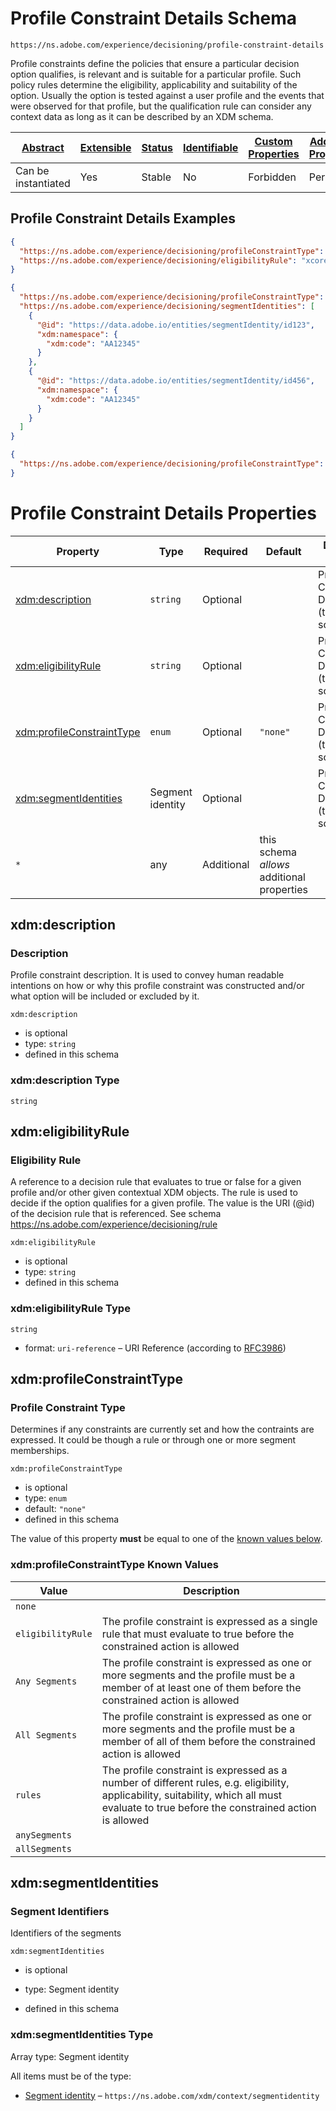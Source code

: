 
# Profile Constraint Details Schema

```
https://ns.adobe.com/experience/decisioning/profile-constraint-details
```

Profile constraints define the policies that ensure a particular decision option qualifies, is relevant and is suitable for a particular profile. Such policy rules determine the eligibility, applicability and suitability of the option. Usually the option is tested against a user profile and the events that were observed for that profile, but the qualification rule can consider any context data as long as it can be described by an XDM schema.

| [Abstract](../../../../abstract.md) | [Extensible](../../../../extensions.md) | [Status](../../../../status.md) | [Identifiable](../../../../id.md) | [Custom Properties](../../../../extensions.md) | [Additional Properties](../../../../extensions.md) | Defined In |
|-------------------------------------|-----------------------------------------|---------------------------------|-----------------------------------|------------------------------------------------|----------------------------------------------------|------------|
| Can be instantiated | Yes | Stable | No | Forbidden | Permitted | [adobe/experience/decisioning/profile-constraint-details.schema.json](adobe/experience/decisioning/profile-constraint-details.schema.json) |

## Profile Constraint Details Examples

```json
{
  "https://ns.adobe.com/experience/decisioning/profileConstraintType": "eligibilityRule",
  "https://ns.adobe.com/experience/decisioning/eligibilityRule": "xcore:eligibility-rule:e5244c22eff29e8"
}
```

```json
{
  "https://ns.adobe.com/experience/decisioning/profileConstraintType": "anySegments",
  "https://ns.adobe.com/experience/decisioning/segmentIdentities": [
    {
      "@id": "https://data.adobe.io/entities/segmentIdentity/id123",
      "xdm:namespace": {
        "xdm:code": "AA12345"
      }
    },
    {
      "@id": "https://data.adobe.io/entities/segmentIdentity/id456",
      "xdm:namespace": {
        "xdm:code": "AA12345"
      }
    }
  ]
}
```

```json
{
  "https://ns.adobe.com/experience/decisioning/profileConstraintType": "none"
}
```


# Profile Constraint Details Properties

| Property | Type | Required | Default | Defined by |
|----------|------|----------|---------|------------|
| [xdm:description](#xdmdescription) | `string` | Optional |  | Profile Constraint Details (this schema) |
| [xdm:eligibilityRule](#xdmeligibilityrule) | `string` | Optional |  | Profile Constraint Details (this schema) |
| [xdm:profileConstraintType](#xdmprofileconstrainttype) | `enum` | Optional | `"none"` | Profile Constraint Details (this schema) |
| [xdm:segmentIdentities](#xdmsegmentidentities) | Segment identity | Optional |  | Profile Constraint Details (this schema) |
| `*` | any | Additional | this schema *allows* additional properties |

## xdm:description
### Description

Profile constraint description. It is used to convey human readable intentions on how or why this profile constraint was constructed and/or what option will be included or excluded by it.

`xdm:description`
* is optional
* type: `string`
* defined in this schema

### xdm:description Type


`string`






## xdm:eligibilityRule
### Eligibility Rule

A reference to a decision rule that evaluates to true or false for a given profile and/or other given contextual XDM objects. The rule is used to decide if the option qualifies for a given profile. The value is the URI (@id) of the decision rule that is referenced. See schema https://ns.adobe.com/experience/decisioning/rule

`xdm:eligibilityRule`
* is optional
* type: `string`
* defined in this schema

### xdm:eligibilityRule Type


`string`
* format: `uri-reference` – URI Reference (according to [RFC3986](https://tools.ietf.org/html/rfc3986))






## xdm:profileConstraintType
### Profile Constraint Type

Determines if any constraints are currently set and how the contraints are expressed. It could be though a rule or through one or more segment memberships.

`xdm:profileConstraintType`
* is optional
* type: `enum`
* default: `"none"`
* defined in this schema

The value of this property **must** be equal to one of the [known values below](#xdmprofileconstrainttype-known-values).

### xdm:profileConstraintType Known Values
| Value | Description |
|-------|-------------|
| `none` |  |
| `eligibilityRule` | The profile constraint is expressed as a single rule that must evaluate to true before the constrained action is allowed |
| `Any Segments` | The profile constraint is expressed as one or more segments and the profile must be a member of at least one of them before the constrained action is allowed |
| `All Segments` | The profile constraint is expressed as one or more segments and the profile must be a member of all of them before the constrained action is allowed |
| `rules` | The profile constraint is expressed as a number of different rules, e.g. eligibility, applicability, suitability, which all must evaluate to true before the constrained action is allowed |
| `anySegments` |  |
| `allSegments` |  |




## xdm:segmentIdentities
### Segment Identifiers

Identifiers of the segments

`xdm:segmentIdentities`
* is optional
* type: Segment identity

* defined in this schema

### xdm:segmentIdentities Type


Array type: Segment identity

All items must be of the type:
* [Segment identity](../../../datatypes/segmentidentity.schema.md) – `https://ns.adobe.com/xdm/context/segmentidentity`







